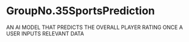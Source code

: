 # GroupNo.35SportsPrediction

AN AI MODEL THAT PREDICTS THE OVERALL PLAYER RATING ONCE A USER INPUTS RELEVANT DATA
